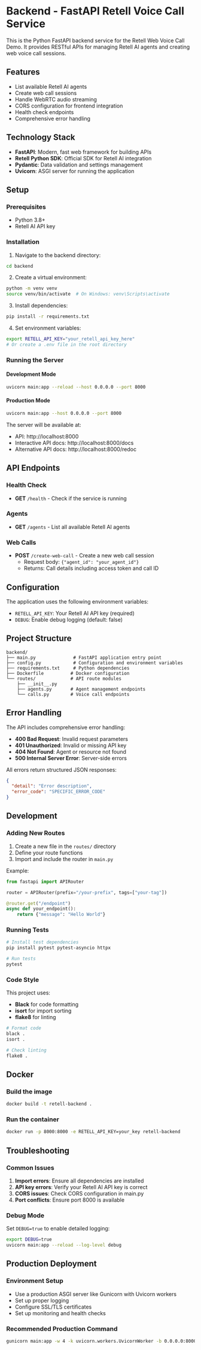 # Backend - FastAPI Retell Voice Call Service

This is the Python FastAPI backend service for the Retell Web Voice Call Demo. It provides RESTful APIs for managing Retell AI agents and creating web voice call sessions.

## Features

- List available Retell AI agents
- Create web call sessions
- Handle WebRTC audio streaming
- CORS configuration for frontend integration
- Health check endpoints
- Comprehensive error handling

## Technology Stack

- **FastAPI**: Modern, fast web framework for building APIs
- **Retell Python SDK**: Official SDK for Retell AI integration
- **Pydantic**: Data validation and settings management
- **Uvicorn**: ASGI server for running the application

## Setup

### Prerequisites

- Python 3.8+
- Retell AI API key

### Installation

1. Navigate to the backend directory:
```bash
cd backend
```

2. Create a virtual environment:
```bash
python -m venv venv
source venv/bin/activate  # On Windows: venv\Scripts\activate
```

3. Install dependencies:
```bash
pip install -r requirements.txt
```

4. Set environment variables:
```bash
export RETELL_API_KEY="your_retell_api_key_here"
# Or create a .env file in the root directory
```

### Running the Server

#### Development Mode
```bash
uvicorn main:app --reload --host 0.0.0.0 --port 8000
```

#### Production Mode
```bash
uvicorn main:app --host 0.0.0.0 --port 8000
```

The server will be available at:
- API: http://localhost:8000
- Interactive API docs: http://localhost:8000/docs
- Alternative API docs: http://localhost:8000/redoc

## API Endpoints

### Health Check
- **GET** `/health` - Check if the service is running

### Agents
- **GET** `/agents` - List all available Retell AI agents

### Web Calls
- **POST** `/create-web-call` - Create a new web call session
  - Request body: `{"agent_id": "your_agent_id"}`
  - Returns: Call details including access token and call ID

## Configuration

The application uses the following environment variables:

- `RETELL_API_KEY`: Your Retell AI API key (required)
- `DEBUG`: Enable debug logging (default: false)

## Project Structure

```
backend/
├── main.py              # FastAPI application entry point
├── config.py            # Configuration and environment variables
├── requirements.txt     # Python dependencies
├── Dockerfile          # Docker configuration
└── routes/             # API route modules
    ├── __init__.py
    ├── agents.py       # Agent management endpoints
    └── calls.py        # Voice call endpoints
```

## Error Handling

The API includes comprehensive error handling:

- **400 Bad Request**: Invalid request parameters
- **401 Unauthorized**: Invalid or missing API key
- **404 Not Found**: Agent or resource not found
- **500 Internal Server Error**: Server-side errors

All errors return structured JSON responses:

```json
{
  "detail": "Error description",
  "error_code": "SPECIFIC_ERROR_CODE"
}
```

## Development

### Adding New Routes

1. Create a new file in the `routes/` directory
2. Define your route functions
3. Import and include the router in `main.py`

Example:
```python
from fastapi import APIRouter

router = APIRouter(prefix="/your-prefix", tags=["your-tag"])

@router.get("/endpoint")
async def your_endpoint():
    return {"message": "Hello World"}
```

### Running Tests

```bash
# Install test dependencies
pip install pytest pytest-asyncio httpx

# Run tests
pytest
```

### Code Style

This project uses:
- **Black** for code formatting
- **isort** for import sorting
- **flake8** for linting

```bash
# Format code
black .
isort .

# Check linting
flake8 .
```

## Docker

### Build the image
```bash
docker build -t retell-backend .
```

### Run the container
```bash
docker run -p 8000:8000 -e RETELL_API_KEY=your_key retell-backend
```

## Troubleshooting

### Common Issues

1. **Import errors**: Ensure all dependencies are installed
2. **API key errors**: Verify your Retell AI API key is correct
3. **CORS issues**: Check CORS configuration in main.py
4. **Port conflicts**: Ensure port 8000 is available

### Debug Mode

Set `DEBUG=true` to enable detailed logging:

```bash
export DEBUG=true
uvicorn main:app --reload --log-level debug
```

## Production Deployment

### Environment Setup
- Use a production ASGI server like Gunicorn with Uvicorn workers
- Set up proper logging
- Configure SSL/TLS certificates
- Set up monitoring and health checks

### Recommended Production Command
```bash
gunicorn main:app -w 4 -k uvicorn.workers.UvicornWorker -b 0.0.0.0:8000
```

